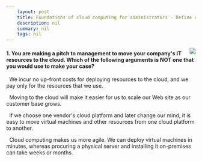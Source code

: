 ```yaml
---
    layout: post
    title: Foundations of cloud computing for administrators - Define cloud computing
    description: nil
    summary: nil
    tags: nil
---
```



 <a target="_blank" href="https://docs.microsoft.com/en-us/learn/modules/cmu-cloud-admin-overview/01-define-cloud-computing/"><i class="fas fa-external-link-alt"></i> </a>
 <img align="right" src="https://docs.microsoft.com/en-us/learn/achievements/cmu-cloud-admin/cloud-admin-overview.svg">
####  1. You are making a pitch to management to move your company's IT resources to the cloud. Which of the following arguments is NOT one that you would use to make your case?


<i class='far fa-square'></i> &nbsp;&nbsp;We incur no up-front costs for deploying resources to the cloud, and we pay only for the resources that we use.

<i class='far fa-square'></i> &nbsp;&nbsp;Moving to the cloud will make it easier for us to scale our Web site as our customer base grows.

<i class='fas fa-check-square' style='color: Dodgerblue;'></i> &nbsp;&nbsp;If we choose one vendor's cloud platform and later change our mind, it is easy to move virtual machines and other resources from one cloud platform to another.

<i class='far fa-square'></i> &nbsp;&nbsp;Cloud computing makes us more agile. We can deploy virtual machines in minutes, whereas procuring a physical server and installing it on-premises can take weeks or months.
<br />
<br />
<br />
